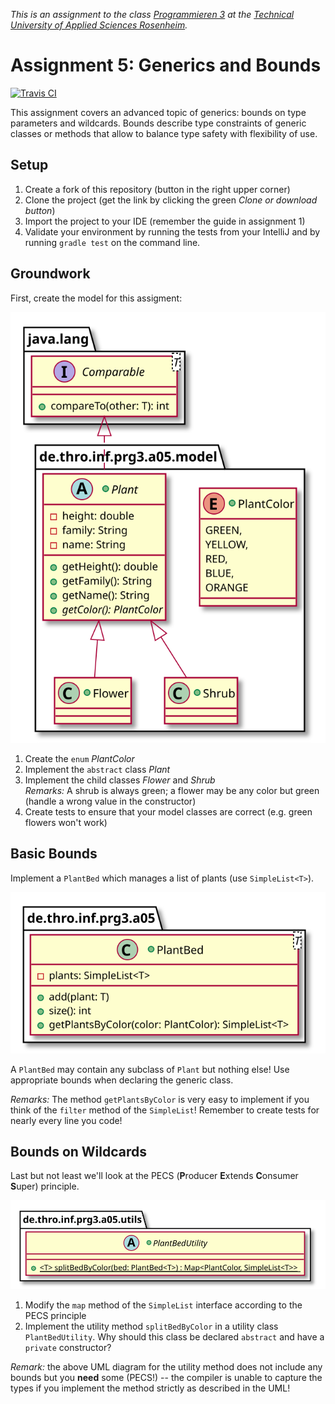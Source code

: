 _This is an assignment to the class [Programmieren 3](https://hsro-inf-prg3.github.io) at the [Technical University of Applied Sciences Rosenheim](https://www.th-rosenheim.de)._

# Assignment 5: Generics and Bounds
[![Travis CI](https://travis-ci.org/hsro-inf-prg3/05-generic-bounds.svg?branch=musterloesung)](https://travis-ci.org/hsro-inf-prg3/05-generic-bounds)


This assignment covers an advanced topic of generics: bounds on type parameters and wildcards.
Bounds describe type constraints of generic classes or methods that allow to balance type safety with flexibility of use.


## Setup

1. Create a fork of this repository (button in the right upper corner)
2. Clone the project (get the link by clicking the green _Clone or download button_)
3. Import the project to your IDE (remember the guide in assignment 1)
4. Validate your environment by running the tests from your IntelliJ and by running `gradle test` on the command line.


## Groundwork

First, create the model for this assigment:

![Model spec](./assets/class-spec-1.svg)

1. Create the `enum` _PlantColor_
2. Implement the `abstract` class _Plant_
3. Implement the child classes _Flower_ and _Shrub_<br>
    _Remarks:_ A shrub is always green; a flower may be any color but green (handle a wrong value in the constructor)
4. Create tests to ensure that your model classes are correct (e.g. green flowers won't work)


## Basic Bounds

Implement a `PlantBed` which manages a list of plants (use `SimpleList<T>`).

![PlantBed spec](./assets/class-spec-2.svg)

A `PlantBed` may contain any subclass of `Plant` but nothing else!
Use appropriate bounds when declaring the generic class.

_Remarks:_ The method `getPlantsByColor` is very easy to implement if you think of the `filter` method of the `SimpleList`!
Remember to create tests for nearly every line you code!


## Bounds on Wildcards

Last but not least we'll look at the PECS (**P**roducer **E**xtends **C**onsumer **S**uper) principle.

![Utils spec](./assets/class-spec-3.svg)

1. Modify the `map` method of the `SimpleList` interface according to the PECS principle
2. Implement the utility method `splitBedByColor` in a utility class `PlantBedUtility`.
	Why should this class be declared `abstract` and have a `private` constructor?

_Remark:_ the above UML diagram for the utility method does not include any bounds but you **need** some (PECS!) -- the compiler is unable to capture the types if you implement the method strictly as described in the UML!
